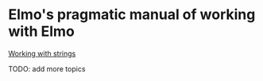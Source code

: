 # Elmo's pragmatic manual of working with Elmo

[Working with strings](strings.md)

TODO: add more topics
